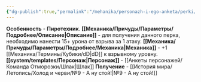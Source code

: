 ```yaml
---
{"dg-publish":true,"permalink":"/mehanika/personazh-i-ego-anketa/perki/pirotehnik/"}
---
```


**Особенность** - **Пиротехник**.
**[[Механика/Причуды/Параметры/Подробнее/Описание\|Описание]]** - для получения данного перка, необходимо нанести 15+ урона от взрыва за 1 атаку.
**[[Механика/Причуды/Параметры/Подробнее/Механика\|Механика]]** - +1 [[Механика/Термины/Кубики/dD\|dD]] к взрывному уровну.
**[[system/templates/Персонаж\|Персонаж]]** - [[Анкеты персонажей/Команда Отморозки/Шлак\|Шлак]]
**Получение** - [[История мира/Летопись/Холод и черви/№9 - А ну стой!\|№9 - А ну стой!]]